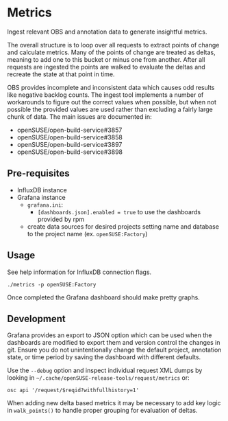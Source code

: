 # Metrics

Ingest relevant OBS and annotation data to generate insightful metrics.

The overall structure is to loop over all requests to extract points of change
and calculate metrics. Many of the points of change are treated as deltas,
meaning to add one to this bucket or minus one from another. After all requests are
ingested the points are walked to evaluate the deltas and recreate the state at
that point in time.

OBS provides incomplete and inconsistent data which causes odd results like
negative backlog counts. The ingest tool implements a number of workarounds to
figure out the correct values when possible, but when not possible the provided
values are used rather than excluding a fairly large chunk of data. The main
issues are documented in:

- openSUSE/open-build-service#3857
- openSUSE/open-build-service#3858
- openSUSE/open-build-service#3897
- openSUSE/open-build-service#3898

## Pre-requisites

- InfluxDB instance
- Grafana instance
  - `grafana.ini`:
    - `[dashboards.json].enabled = true` to use the dashboards provided by rpm
  - create data sources for desired projects
    setting name and database to the project name (ex. `openSUSE:Factory`)

## Usage

See help information for InfluxDB connection flags.

```
./metrics -p openSUSE:Factory
```

Once completed the Grafana dashboard should make pretty graphs.

## Development

Grafana provides an export to JSON option which can be used when the dashboards
are modified to export them and version control the changes in git. Ensure you do
not unintentionally change the default project, annotation state, or time period
by saving the dashboard with different defaults.

Use the `--debug` option and inspect individual request XML dumps by looking in
`~/.cache/openSUSE-release-tools/request/metrics` or:

```
osc api '/request/$reqid?withfullhistory=1'
```

When adding new delta based metrics it may be necessary to add key logic in
`walk_points()` to handle proper grouping for evaluation of deltas.
